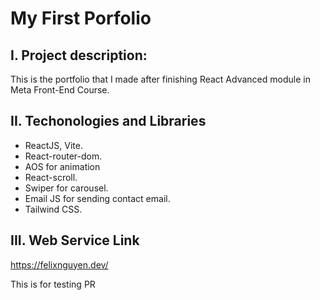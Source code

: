 # My First Porfolio
## I. Project description:
This is the portfolio that I made after finishing React Advanced module in Meta Front-End Course.
## II. Techonologies and Libraries
- ReactJS, Vite.
- React-router-dom.
- AOS for animation
- React-scroll.
- Swiper for carousel.
- Email JS for sending contact email.
- Tailwind CSS.
## III. Web Service Link
https://felixnguyen.dev/

This is for testing PR